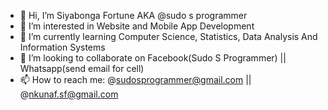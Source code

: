 - 👋 Hi, I’m Siyabonga Fortune AKA @sudo s programmer 
- 👀 I’m interested in Website and Mobile App Development 
- 🌱 I’m currently learning Computer Science, Statistics, Data Analysis And Information Systems
- 💞️ I’m looking to collaborate on Facebook(Sudo S Programmer) || Whatsapp(send email for cell)
- 📫 How to reach me: @sudosprogrammer@gmail.com || @nkunaf.sf@gmail.com

<!---
sudosf/sudosf is a ✨ special ✨ repository because its `README.md` (this file) appears on your GitHub profile.
You can click the Preview link to take a look at your changes.
--->
